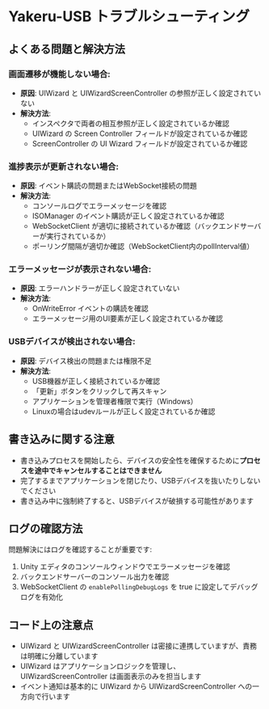 # Yakeru-USB トラブルシューティング

## よくある問題と解決方法

### 画面遷移が機能しない場合:

- **原因**: UIWizard と UIWizardScreenController の参照が正しく設定されていない
- **解決方法**: 
  - インスペクタで両者の相互参照が正しく設定されているか確認
  - UIWizard の Screen Controller フィールドが設定されているか確認
  - ScreenController の UI Wizard フィールドが設定されているか確認

### 進捗表示が更新されない場合:

- **原因**: イベント購読の問題またはWebSocket接続の問題
- **解決方法**:
  - コンソールログでエラーメッセージを確認
  - ISOManager のイベント購読が正しく設定されているか確認
  - WebSocketClient が適切に接続されているか確認（バックエンドサーバーが実行されているか）
  - ポーリング間隔が適切か確認（WebSocketClient内のpollInterval値）

### エラーメッセージが表示されない場合:

- **原因**: エラーハンドラーが正しく設定されていない
- **解決方法**:
  - OnWriteError イベントの購読を確認
  - エラーメッセージ用のUI要素が正しく設定されているか確認

### USBデバイスが検出されない場合:

- **原因**: デバイス検出の問題または権限不足
- **解決方法**:
  - USB機器が正しく接続されているか確認
  - 「更新」ボタンをクリックして再スキャン
  - アプリケーションを管理者権限で実行（Windows）
  - Linuxの場合はudevルールが正しく設定されているか確認

## 書き込みに関する注意

- 書き込みプロセスを開始したら、デバイスの安全性を確保するために**プロセスを途中でキャンセルすることはできません**
- 完了するまでアプリケーションを閉じたり、USBデバイスを抜いたりしないでください
- 書き込み中に強制終了すると、USBデバイスが破損する可能性があります

## ログの確認方法

問題解決にはログを確認することが重要です:

1. Unity エディタのコンソールウィンドウでエラーメッセージを確認
2. バックエンドサーバーのコンソール出力を確認
3. WebSocketClient の `enablePollingDebugLogs` を true に設定してデバッグログを有効化

## コード上の注意点

- UIWizard と UIWizardScreenController は密接に連携していますが、責務は明確に分離しています
- UIWizard はアプリケーションロジックを管理し、UIWizardScreenController は画面表示のみを担当します
- イベント通知は基本的に UIWizard から UIWizardScreenController への一方向で行います
